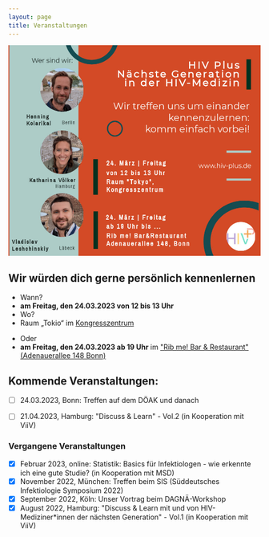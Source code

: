 ```yaml
---
layout: page
title: Veranstaltungen
---
```

![Flyer](/assets/img/Flyer_DOEAK2023_klein.jpg)

## Wir würden dich gerne persönlich kennenlernen
 - Wann? 
  - **am Freitag, den 24.03.2023 von 12 bis 13 Uhr**
 - Wo?
  - Raum „Tokio“ im [Kongresszentrum](https://goo.gl/maps/fpr8moGavMSdir2m8)

* Oder
* **am Freitag, den 24.03.2023 ab 19 Uhr**
im ["Rib me! Bar & Restaurant" (Adenauerallee 148 Bonn)](https://goo.gl/maps/z6hHpSDrkCRsv2yA7)

## Kommende Veranstaltungen:
- [ ]  24.03.2023, Bonn: Treffen auf dem DÖAK und danach
- [ ]  21.04.2023, Hamburg: "Discuss & Learn" - Vol.2 (in Kooperation mit ViiV)


### Vergangene Veranstaltungen
- [x]  Februar 2023, online: Statistik: Basics für Infektiologen - wie erkennte ich eine gute Studie? (in Kooperation mit MSD)
- [x]  November 2022, München: Treffen beim SIS (Süddeutsches Infektiologie Symposium 2022)
- [x]  September 2022, Köln: Unser Vortrag beim DAGNÄ-Workshop
- [x]  August 2022, Hamburg: "Discuss & Learn mit und von HIV-Mediziner*innen der nächsten Generation" - Vol.1 (in Kooperation mit ViiV)
